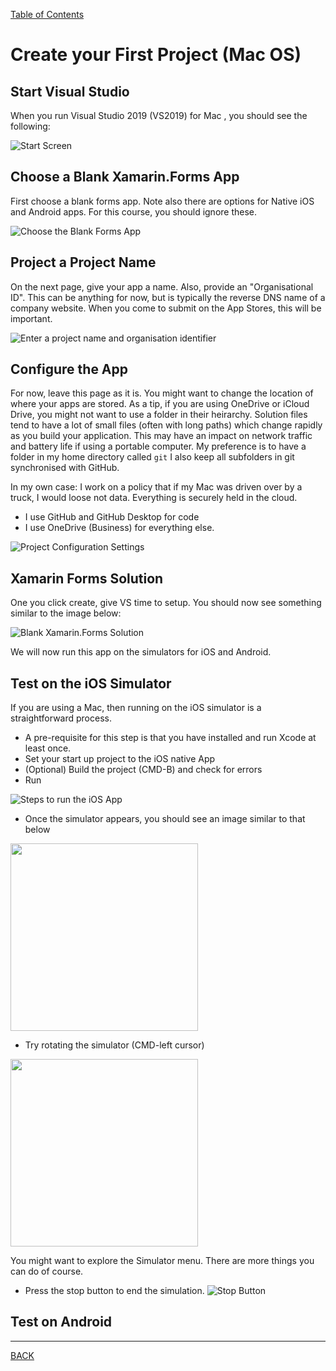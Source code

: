 [Table of Contents](README.md)

# Create your First Project (Mac OS)

## Start Visual Studio
When you run Visual Studio 2019 (VS2019) for Mac , you should see the following:

![Start Screen](img/vs2019-launch-mac.png)

## Choose a Blank Xamarin.Forms App
First choose a blank forms app. Note also there are options for Native iOS and Android apps. For this course, you should ignore these.

![Choose the Blank Forms App](img/SelectProjectType-mac.png)

## Project a Project Name
On the next page, give your app a name. Also, provide an "Organisational ID". This can be anything for now, but is typically the reverse DNS name of a company website. When you come to submit on the App Stores, this will be important.

![Enter a project name and organisation identifier](img/projectname-mac.png)


## Configure the App
For now, leave this page as it is. You might want to change the location of where your apps are stored. As a tip, if you are using OneDrive or iCloud Drive, you might not want to use a folder in their heirarchy. Solution files tend to have a lot of small files (often with long paths) which change rapidly as you build your application. This may have an impact on network traffic and battery life if using a portable computer. My preference is to have a folder in my home directory called `git`
I also keep all subfolders in git synchronised with GitHub.

In my own case:
I work on a policy that if my Mac was driven over by a truck, I would loose not data. Everything is securely held in the cloud.

- I use GitHub and GitHub Desktop for code 
- I use OneDrive (Business) for everything else.

![Project Configuration Settings](img/ConfigApp-mac.png)

## Xamarin Forms Solution
One you click create, give VS time to setup. You should now see something similar to the image below:

![Blank Xamarin.Forms Solution](img/Solution-mac.png)

We will now run this app on the simulators for iOS and Android.

## Test on the iOS Simulator
If you are using a Mac, then running on the iOS simulator is a straightforward process. 

- A pre-requisite for this step is that you have installed and run Xcode at least once.
- Set your start up project to the iOS native App
- (Optional) Build the project (CMD-B) and check for errors
- Run

![Steps to run the iOS App](img/run-first-app-iOS.png)

- Once the simulator appears, you should see an image similar to that below

<img src="img/WelcomeScreenP-iOS.png" width="300px">

- Try rotating the simulator (CMD-left cursor)

<img src="img/WelcomeScreenL-iOS.png" height="300px">

You might want to explore the Simulator menu. There are more things you can do of course.

- Press the stop button to end the simulation.
![Stop Button](img/Stop-iOS.png)


## Test on Android


----

[BACK](first-exploration.md)
